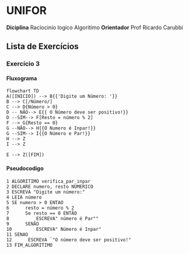 # UNIFOR
**Diciplina** Racíocinio logico Algoritimo
**Orientador**  Prof Ricardo Carubbi
## Lista de Exercícios
### Exercício  3

#### Fluxograma 
```mermaid
flowchart TD
A([INICIO]) --> B{{'Digite um Número: '}}
B --> C[/Número/]
C --> D{Número > 0}
D -- NÃO--> E{{ O Número deve ser positivo!}}
D --SIM--> F[Resto = número % 2]
F --> G{Resto == 0}
G --NÃO--> H{{O Numero é Inpar!}}
G --SIM--> I{{O Número e Par!}}
H --> Z
I --> Z

E --> Z([FIM])
```
####  Pseudocodigo
```
1 ALGORITIMO verifica_par_inpar
2 DECLARE numero, resto NUMERICO
3 ESCREVA "Digite um número:"
4 LEIA número
5 SE numero > 0 ENTAO
6      resto = número % 2
7      Se resto == 0 ENTÃO
8          ESCREVA" número é Par""
9      SENÃO
10         ESCREVA" Número é Inpar"
11 SENAO
12      ESCREVA `"O número deve ser positivo!"
13 FIM_ALGORITIMO
```


